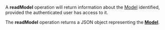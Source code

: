 <a name="readModel"></a>A **readModel** operation will return information about the <a href="#models">Model</a> identified, provided the authenticated user has access to it.

The **readModel** operation returns a JSON object representing the <a href="#models">**Model**</a>.
